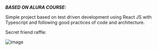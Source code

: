 ***BASED ON ALURA COURSE:***

Simple project based on test driven development using React JS with Typescript and following good practices of code and architecture.


Secret friend raffle:

![image](https://github.com/gianlucaflaydner/sorteador-amigo-secreto/assets/108948959/717f44e1-5d02-4ac7-a6b9-9f484e0ee382)

